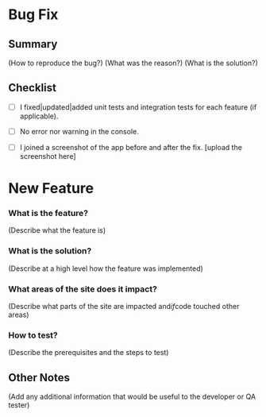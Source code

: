 # Bug Fix

## Summary
(How to reproduce the bug?)
(What was the reason?)
(What is the solution?)
## Checklist
- [ ] I fixed|updated|added unit tests and integration tests for each feature (if applicable).
- [ ] No error nor warning in the console.
- [ ] I joined a screenshot of the app before and after the fix.
[upload the screenshot here]


# New Feature

### What is the feature?
(Describe what the feature is)
### What is the solution?
(Describe at a high level how the feature was implemented)
### What areas of the site does it impact?
(Describe what parts of the site are impacted and*if*code touched other areas)
### How to test?
(Describe the prerequisites and the steps to test)
## Other Notes
(Add any additional information that would be useful to the developer or QA tester)
